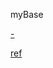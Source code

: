 
myBase

[-](http://www.wjjsoft.com/mybase_cn.html)

[ref](https://github.com/7900ms/00nottheater_deserted/tree/master/Usage_Manual/myBase)
